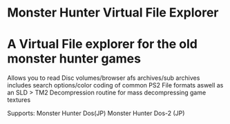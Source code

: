 # Monster Hunter Virtual File Explorer




# A Virtual File explorer for the old monster hunter games
Allows you to read Disc volumes/browser afs archives/sub archives includes search options/color coding of common PS2 File formats aswell as
an SLD > TM2 Decompression routine for mass decompressing game textures


Supports:
Monster Hunter Dos(JP)
Monster Hunter Dos-2 (JP)





